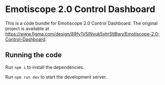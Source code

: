 
  # Emotiscope 2.0 Control Dashboard

  This is a code bundle for Emotiscope 2.0 Control Dashboard. The original project is available at https://www.figma.com/design/89fy1V5INyuk5xhrStlBwy/Emotiscope-2.0-Control-Dashboard.

  ## Running the code

  Run `npm i` to install the dependencies.

  Run `npm run dev` to start the development server.
  